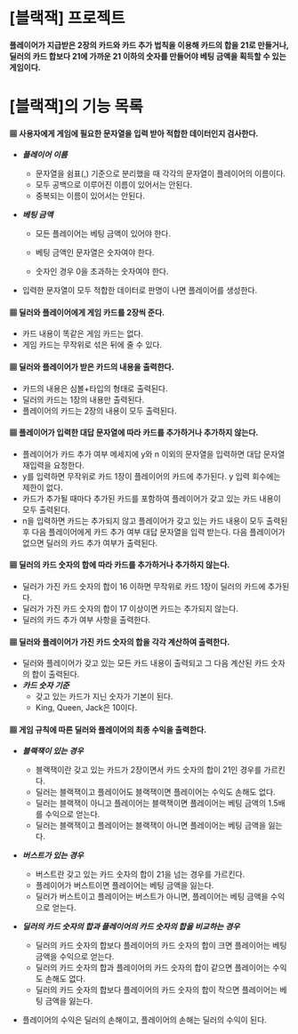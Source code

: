 # [블랙잭] 프로젝트

#### 플레이어가 지급받은 2장의 카드와 카드 추가 법칙을 이용해 카드의 합을 21로 만들거나, 딜러의 카드 합보다 21에 가까운 21 이하의 숫자를 만들어야 베팅 금액을 획득할 수 있는 게임이다.



# [블랙잭]의 기능 목록

#### ▦ 사용자에게 게임에 필요한 문자열을 입력 받아 적합한 데이터인지 검사한다.

- **_플레이어 이름_**
  - 문자열을 쉼표(,) 기준으로 분리했을 때 각각의 문자열이 플레이어의 이름이다.
  - 모두 공백으로 이루어진 이름이 있어서는 안된다.
  - 중복되는 이름이 있어서는 안된다.

- **_베팅 금액_**
  - 모든 플레이어는 베팅 금액이 있어야 한다.

  - 베팅 금액인 문자열은 숫자여야 한다.
  - 숫자인 경우 0을 초과하는 숫자여야 한다.

- 입력한 문자열이 모두 적합한 데이터로 판명이 나면 플레이어를 생성한다.

#### ▦ 딜러와 플레이어에게 게임 카드를 2장씩 준다.

- 카드 내용이 똑같은 게임 카드는 없다.
- 게임 카드는 무작위로 섞은 뒤에 줄 수 있다.

#### ▦ 딜러와 플레이어가 받은 카드의 내용을 출력한다.

- 카드의 내용은 심볼+타입의 형태로 출력된다.
- 딜러의 카드는 1장의 내용만 출력된다.
- 플레이어의 카드는 2장의 내용이 모두 출력된다.

#### ▦ 플레이어가 입력한 대답 문자열에 따라 카드를 추가하거나 추가하지 않는다.

- 플레이어가 카드 추가 여부 메세지에 y와 n 이외의 문자열을 입력하면 대답 문자열 재입력을 요청한다.
- y를 입력하면 무작위로 카드 1장이 플레이어의 카드에 추가된다. y 입력 회수에는 제한이 없다.
- 카드가 추가될 때마다 추가된 카드를 포함하여 플레이어가 갖고 있는 카드 내용이 모두 출력된다.
- n을 입력하면 카드는 추가되지 않고 플레이어가 갖고 있는 카드 내용이 모두 출력된 후 다음 플레이어에게 카드 추가 여부 대답 문자열을 입력 받는다. 다음 플레이어가 없으면 딜러의 카드 추가 여부가 출력된다.

#### ▦ 딜러의 카드 숫자의 합에 따라 카드를 추가하거나 추가하지 않는다.

- 딜러가 가진 카드 숫자의 합이 16 이하면 무작위로 카드 1장이 딜러의 카드에 추가된다.
- 딜러가 가진 카드 숫자의 합이 17 이상이면 카드는 추가되지 않는다.
- 딜러의 카드 추가 여부 사항을 출력한다.

#### ▦ 딜러와 플레이어가 가진 카드 숫자의 합을 각각 계산하여 출력한다.

- 딜러와 플레이어가 갖고 있는 모든 카드 내용이 출력되고 그 다음 계산된 카드 숫자의 합이 출력된다.
- **_카드 숫자 기준_**
  - 갖고 있는 카드가 지닌 숫자가 기본이 된다.
  - King, Queen, Jack은 10이다.

#### ▦ 게임 규칙에 따른 딜러와 플레이어의 최종 수익을 출력한다.

- **_블랙잭이 있는 경우_**
  - 블랙잭이란 갖고 있는 카드가 2장이면서 카드 숫자의 합이 21인 경우를 가르킨다.
  - 딜러는 블랙잭이고 플레이어도 블랙잭이면 플레이어는 수익도 손해도 없다.
  - 딜러는 블랙잭이 아니고 플레이어는 블랙잭이면 플레이어는 베팅 금액의 1.5배를 수익으로 얻는다. 
  - 딜러는 블랙잭이고 플레이어는 블랙잭이 아니면 플레이어는 베팅 금액을 잃는다.

- **_버스트가 있는 경우_**
  - 버스트란 갖고 있는 카드 숫자의 합이 21을 넘는 경우를 가르킨다.
  - 플레이어가 버스트이면 플레이어는 베팅 금액을 잃는다.
  - 딜러가 버스트이고 플레이어는 버스트가 아니면, 플레이어는 베팅 금액을 수익으로 얻는다.


- **_딜러의 카드 숫자의 합과 플레이어의 카드 숫자의 합을 비교하는 경우_**
  - 딜러의 카드 숫자의 합보다 플레이어의 카드 숫자의 합이 크면 플레이어는 베팅 금액을 수익으로 얻는다.
  - 딜러의 카드 숫자의 합과 플레이어의 카드 숫자의 합이 같으면 플레이어는 수익도 손해도 없다.
  - 딜러의 카드 숫자의 합보다 플레이어의 카드 숫자의 합이 작으면 플레이어는 베팅 금액을 잃는다.

- 플레이어의 수익은 딜러의 손해이고, 플레이어의 손해는 딜러의 수익이 된다.

